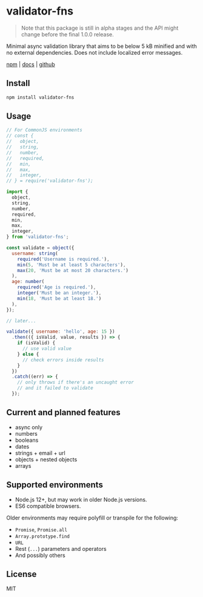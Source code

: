 # validator-fns

> Note that this package is still in alpha stages and the API might change before the final 1.0.0 release.

Minimal async validation library that aims to be below 5 kB minified and with no external dependencies. Does not include localized error messages.

[npm][npm] | [docs][docs] | [github][github]

## Install

```sh
npm install validator-fns
```

## Usage

```js
// For CommonJS environments
// const {
//   object,
//   string,
//   number,
//   required,
//   min,
//   max,
//   integer,
// } = require('validator-fns');

import {
  object,
  string,
  number,
  required,
  min,
  max,
  integer,
} from 'validator-fns';

const validate = object({
  username: string(
    required('Username is required.'),
    min(5, 'Must be at least 5 characters'),
    max(20, 'Must be at most 20 characters.')
  ),
  age: number(
    required('Age is required.'),
    integer('Must be an integer.'),
    min(18, 'Must be at least 18.')
  ),
});

// later...

validate({ username: 'hello', age: 15 })
  .then(({ isValid, value, results }) => {
    if (isValid) {
      // use valid value
    } else {
      // check errors inside results
    }
  })
  .catch((err) => {
    // only throws if there's an uncaught error
    // and it failed to validate
  });
```

## Current and planned features

- async only
- numbers
- booleans
- dates
- strings + email + url
- objects + nested objects
- arrays

## Supported environments

- Node.js 12+, but may work in older Node.js versions.
- ES6 compatible browsers.

Older environments may require polyfill or transpile for the following:

- `Promise`, `Promise.all`
- `Array.prototype.find`
- `URL`
- Rest (`...`) parameters and operators
- And possibly others

## License

MIT

[npm]: https://www.npmjs.com/package/validator-fns
[docs]: https://validator-fns.vercel.app/
[github]: https://github.com/smonn/validator-fns
